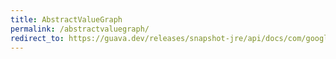 ```yaml
---
title: AbstractValueGraph
permalink: /abstractvaluegraph/
redirect_to: https://guava.dev/releases/snapshot-jre/api/docs/com/google/common/graph/AbstractValueGraph.html
---
```

